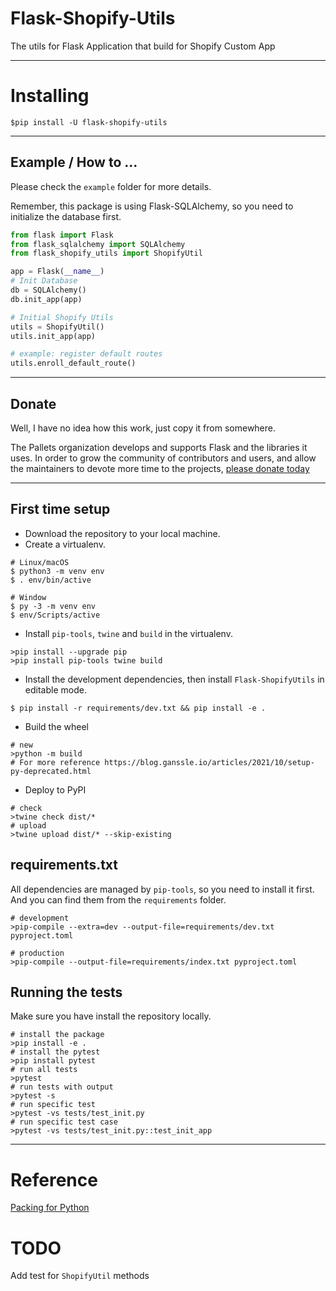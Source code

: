 # Flask-Shopify-Utils

The utils for Flask Application that build for Shopify Custom App 

---

# Installing

```shell
$pip install -U flask-shopify-utils
```

---

## Example / How to ...

Please check the `example` folder for more details.

Remember, this package is using Flask-SQLAlchemy, so you need to initialize the database first.

```python
from flask import Flask
from flask_sqlalchemy import SQLAlchemy
from flask_shopify_utils import ShopifyUtil

app = Flask(__name__)
# Init Database
db = SQLAlchemy()
db.init_app(app)

# Initial Shopify Utils
utils = ShopifyUtil()
utils.init_app(app)

# example: register default routes
utils.enroll_default_route()

```

---

## Donate

Well, I have no idea how this work, just copy it from somewhere.

The Pallets organization develops and supports Flask and the libraries
it uses. In order to grow the community of contributors and users, and
allow the maintainers to devote more time to the projects, [please
donate today](https://palletsprojects.com/donate)

---

## First time setup

- Download the repository to your local machine.
- Create a virtualenv.

```shell
# Linux/macOS
$ python3 -m venv env
$ . env/bin/active

# Window
$ py -3 -m venv env
$ env/Scripts/active
```

- Install `pip-tools`, `twine` and `build` in the virtualenv. 

```shell
>pip install --upgrade pip
>pip install pip-tools twine build
```

- Install the development dependencies, then install `Flask-ShopifyUtils` in editable mode.

```sheel
$ pip install -r requirements/dev.txt && pip install -e .
```

- Build the wheel
```shell
# new 
>python -m build
# For more reference https://blog.ganssle.io/articles/2021/10/setup-py-deprecated.html
```

- Deploy to PyPI

```shell
# check
>twine check dist/*
# upload
>twine upload dist/* --skip-existing
```

## requirements.txt

All dependencies are managed by `pip-tools`, so you need to install it first.
And you can find them from the `requirements` folder.

```shell
# development
>pip-compile --extra=dev --output-file=requirements/dev.txt pyproject.toml

# production
>pip-compile --output-file=requirements/index.txt pyproject.toml
````

## Running the tests

Make sure you have install the repository locally.

```shell
# install the package
>pip install -e .
# install the pytest
>pip install pytest
# run all tests
>pytest
# run tests with output
>pytest -s
# run specific test
>pytest -vs tests/test_init.py
# run specific test case
>pytest -vs tests/test_init.py::test_init_app
```

---

# Reference
[Packing for Python](https://packaging.python.org/en/latest/tutorials/installing-packages/)

# TODO
Add test for `ShopifyUtil` methods